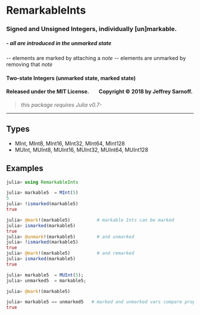 # RemarkableInts

### Signed and Unsigned Integers, individually [un]markable.

##### - all are introduced in the _unmarked_ state
-- elements are marked by attaching a _note_
-- elements are unmarked by removing that _note_


####  Two-state Integers (unmarked state, marked state)

#### Released under the MIT License. &nbsp; &nbsp; &nbsp; &nbsp;Copyright &copy; 2018 by Jeffrey Sarnoff.

> _this package requires Julia v0.7-_


----

## Types

- MInt, MInt8, MInt16, MInt32, MInt64, MInt128
- MUInt, MUInt8, MUInt16, MUInt32, MUInt64, MUInt128


## Examples
```julia
julia> using RemarkableInts

julia> markable5  = MInt(5)
5
julia> !ismarked(markable5)
true

julia> @mark!(markable5)          # markable Ints can be marked
julia> ismarked(markable5)
true
julia> @unmark!(markable5)        # and unmarked
julia> !ismarked(markable5)
true
julia> @mark!(markable5)          # and remarked
julia> ismarked(markable5)
true

julia> markable5  = MUInt(5);
julia> unmarked5  = markable5;

julia> @mark!(markable5)

julia> markable5 == unmarked5   # marked and unmarked vars compare properly
true
```
